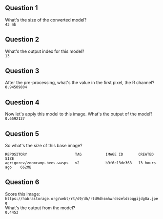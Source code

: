 ## Question 1
What's the size of the converted model?  
`43 mb`  

## Question 2
What's the output index for this model?  
`13`

## Question 3
After the pre-processing, what's the value in the first pixel, the R channel?  
`0.94509804`  

## Question 4
Now let's apply this model to this image. What's the output of the model?  
`0.6592137`  

## Question 5
So what's the size of this base image?  
```
REPOSITORY                      TAG           IMAGE ID       CREATED         SIZE
agrigorev/zoomcamp-bees-wasps   v2            b9f6c13de368   13 hours ago    662MB
```

## Question 6
Score this image: `https://habrastorage.org/webt/rt/d9/dh/rtd9dhsmhwrdezeldzoqgijdg8a.jpeg`  
What's the output from the model?  
`0.4453`  